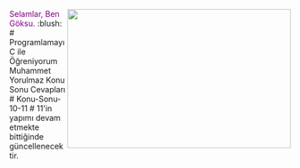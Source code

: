 <img src="https://media.giphy.com/media/ro08ZmQ1MeqZypzgDN/giphy.gif" align="right" width="400" height="250">
<font color="purple">Selamlar, Ben Göksu.</font> :blush: 
# Programlamayı C ile Öğreniyorum Muhammet Yorulmaz Konu Sonu Cevapları
# Konu-Sonu-10-11
# 11'in yapımı devam etmekte bittiğinde güncellenecektir.
